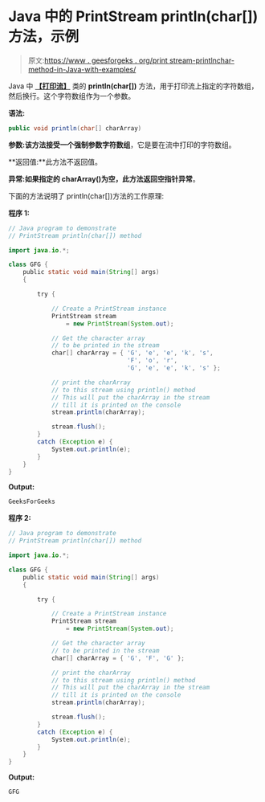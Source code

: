 # Java 中的 PrintStream println(char[])方法，示例

> 原文:[https://www . geesforgeks . org/print stream-printlnchar-method-in-Java-with-examples/](https://www.geeksforgeeks.org/printstream-printlnchar-method-in-java-with-examples/)

Java 中 **[【打印流】](https://www.geeksforgeeks.org/java-io-printstream-class-java-set-1/)** 类的 **println(char[])** 方法，用于打印流上指定的字符数组，然后换行。这个字符数组作为一个参数。

**语法:**

```java
public void println(char[] charArray)
```

**参数:**该方法接受一个强制参数**字符数组**，它是要在流中打印的字符数组。

**返回值:**此方法不返回值。

**异常:**如果指定的 charArray()为空，此方法返回**空指针异常**。

下面的方法说明了 println(char[])方法的工作原理:

**程序 1:**

```java
// Java program to demonstrate
// PrintStream println(char[]) method

import java.io.*;

class GFG {
    public static void main(String[] args)
    {

        try {

            // Create a PrintStream instance
            PrintStream stream
                = new PrintStream(System.out);

            // Get the character array
            // to be printed in the stream
            char[] charArray = { 'G', 'e', 'e', 'k', 's',
                                 'F', 'o', 'r',
                                 'G', 'e', 'e', 'k', 's' };

            // print the charArray
            // to this stream using println() method
            // This will put the charArray in the stream
            // till it is printed on the console
            stream.println(charArray);

            stream.flush();
        }
        catch (Exception e) {
            System.out.println(e);
        }
    }
}
```

**Output:**

```java
GeeksForGeeks

```

**程序 2:**

```java
// Java program to demonstrate
// PrintStream println(char[]) method

import java.io.*;

class GFG {
    public static void main(String[] args)
    {

        try {

            // Create a PrintStream instance
            PrintStream stream
                = new PrintStream(System.out);

            // Get the character array
            // to be printed in the stream
            char[] charArray = { 'G', 'F', 'G' };

            // print the charArray
            // to this stream using println() method
            // This will put the charArray in the stream
            // till it is printed on the console
            stream.println(charArray);

            stream.flush();
        }
        catch (Exception e) {
            System.out.println(e);
        }
    }
}
```

**Output:**

```java
GFG

```